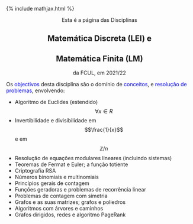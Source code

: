 {% include mathjax.html %}

<p align="center"> Esta é a página das Disciplinas </p>

<h2 align="center"> Matemática Discreta (LEI) e </h2>  
<h2 align="center"> Matemática Finita (LM) </h2>

<p align="center"> da FCUL, em 2021/22 </p>


Os <span style="color:blue">objectivos</span> desta disciplina são o domínio de <span style="color:blue">conceitos</span>, e <span style="color:blue">resolução de problemas</span>, envolvendo:

- Algoritmo de Euclides (estendido) $$\forall x \in R$$
- Invertibilidade e divisibilidade em $$\frac{1}{x}$$ e em $$\mathbb{Z}/n$$
- Resolução de equações modulares lineares (incluindo sistemas)
- Teoremas de Fermat e Euler; a função totiente
- Criptografia RSA
- Números binomiais e multinomiais
- Princípios gerais de contagem
- Funções geradoras e problemas de recorrência linear
- Problemas de contagem com simetria
- Grafos e as suas matrizes; grafos e poliedros
- Algoritmos com árvores e caminhos
- Grafos dirigidos, redes e algoritmo PageRank

<!-- Aprendizagem de algoritmos e resolução de problemas elementares envolvendo números inteiros e números modulares, e sua aplicação em criptografia. Estudo de técnicas básicas de contagem, de combinatória enumerativa, e de relações de recorrência lineares, do ponto de vista teórico e computacional. Introdução às relações entre grafos simples, grafos dirigidos e matrizes, e sua aplicação a algoritmos de pesquisa na internet. -->
